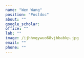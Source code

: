 ```yaml
---
name: "Wen Wang"
position: "Postdoc"
about: ""
google_scholar: 
office: ""
lab: ""
image: /ijhhvqywuo68vjbbabkp.jpg
email: ""
phone: ""
---
```

